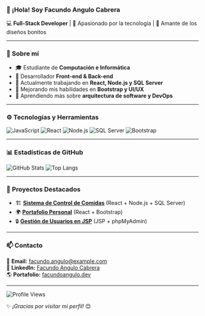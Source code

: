 ### 👋 ¡Hola! Soy **Facundo Angulo Cabrera**

💻 **Full-Stack Developer** | 🚀 Apasionado por la tecnología | 🎨 Amante de los diseños bonitos

---

### 📌 Sobre mí
- 🎓 Estudiante de **Computación e Informática**
- 🔧 Desarrollador **Front-end & Back-end**
- 📌 Actualmente trabajando en **React, Node.js y SQL Server**
- 🎯 Mejorando mis habilidades en **Bootstrap y UI/UX**
- 🌱 Aprendiendo más sobre **arquitectura de software y DevOps**

---

### ⚙️ Tecnologías y Herramientas

![JavaScript](https://img.shields.io/badge/-JavaScript-F7DF1E?style=flat&logo=javascript&logoColor=black)
![React](https://img.shields.io/badge/-React-61DAFB?style=flat&logo=react&logoColor=black)
![Node.js](https://img.shields.io/badge/-Node.js-339933?style=flat&logo=node.js&logoColor=white)
![SQL Server](https://img.shields.io/badge/-SQL%20Server-CC2927?style=flat&logo=microsoft-sql-server&logoColor=white)
![Bootstrap](https://img.shields.io/badge/-Bootstrap-7952B3?style=flat&logo=bootstrap&logoColor=white)

---

### 📊 Estadísticas de GitHub

![GitHub Stats](https://github-readme-stats.vercel.app/api?username=FacundoAnguloCabrera&show_icons=true&theme=dracula)
![Top Langs](https://github-readme-stats.vercel.app/api/top-langs/?username=FacundoAnguloCabrera&layout=compact&theme=dracula)

---

### 🚀 Proyectos Destacados
- 🏗 **[Sistema de Control de Comidas](https://github.com/FacundoAnguloCabrera/control-comidas)** (React + Node.js + SQL Server)
- 🌍 **[Portafolio Personal](https://github.com/FacundoAnguloCabrera/mi-portafolio)** (React + Bootstrap)
- 🔒 **[Gestión de Usuarios en JSP](https://github.com/FacundoAnguloCabrera/gestion-usuarios)** (JSP + phpMyAdmin)

---

### 📫 Contacto
📩 **Email:** facundo.angulo@example.com  
💼 **LinkedIn:** [Facundo Angulo Cabrera](https://www.linkedin.com/in/facundoangulo)  
🌎 **Portafolio:** [facundoangulo.dev](https://facundoangulo.dev)

---

![Profile Views](https://komarev.com/ghpvc/?username=FacundoAnguloCabrera&color=blue)

✨ _¡Gracias por visitar mi perfil!_ 😊
